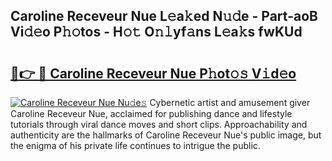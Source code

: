 ## Caroline Receveur Nue L𝚎a𝚔ed N𝚞𝚍e - Part-aoB Vi𝚍𝚎o P𝚑𝚘tos - H𝚘𝚝 O𝚗𝚕yf𝚊ns L𝚎a𝚔s fwKUd

# <h2><a href="http://kfbpq3.oniu.top/?m=Caroline+Receveur+Nue">🔗👉 🔴 Caroline Receveur Nue P𝚑ot𝚘𝚜 V𝚒d𝚎o</a></h2>

[![Caroline Receveur Nue Nu𝚍e𝚜](https://i.imgur.com/0qMVB7G.gif)](http://kfbpq3.oniu.top/?m=Caroline+Receveur+Nue)
Cybernetic artist and amusement giver Caroline Receveur Nue, acclaimed for publishing dance and lifestyle tutorials through viral dance moves and short clips. Approachability and authenticity are the hallmarks of Caroline Receveur Nue's public image, but the enigma of his private life continues to intrigue the public.  
